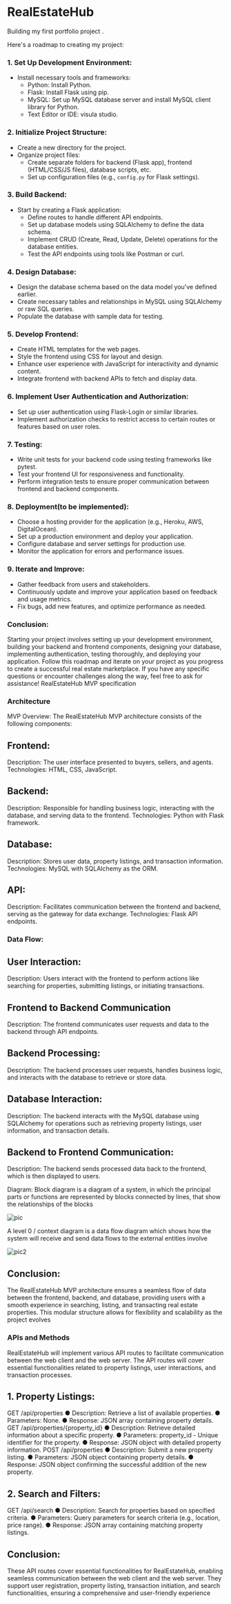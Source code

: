 # RealEstateHub
Building my first portfolio project .

Here's a roadmap to creating my project:

### 1. Set Up Development Environment:

- Install necessary tools and frameworks:
  - Python: Install Python.
  - Flask: Install Flask using pip.
  - MySQL: Set up MySQL database server and install MySQL client library for Python.
  - Text Editor or IDE: visula studio.

### 2. Initialize Project Structure:

- Create a new directory for the project.
- Organize project files:
  - Create separate folders for backend (Flask app), frontend (HTML/CSS/JS files), database scripts, etc.
  - Set up configuration files (e.g., `config.py` for Flask settings).

### 3. Build Backend:

- Start by creating a Flask application:
  - Define routes to handle different API endpoints.
  - Set up database models using SQLAlchemy to define the data schema.
  - Implement CRUD (Create, Read, Update, Delete) operations for the database entities.
  - Test the API endpoints using tools like Postman or curl.

### 4. Design Database:

- Design the database schema based on the data model you've defined earlier.
- Create necessary tables and relationships in MySQL using SQLAlchemy or raw SQL queries.
- Populate the database with sample data for testing.

### 5. Develop Frontend:

- Create HTML templates for the web pages.
- Style the frontend using CSS for layout and design.
- Enhance user experience with JavaScript for interactivity and dynamic content.
- Integrate frontend with backend APIs to fetch and display data.

### 6. Implement User Authentication and Authorization:

- Set up user authentication using Flask-Login or similar libraries.
- Implement authorization checks to restrict access to certain routes or features based on user roles.

### 7. Testing:

- Write unit tests for your backend code using testing frameworks like pytest.
- Test your frontend UI for responsiveness and functionality.
- Perform integration tests to ensure proper communication between frontend and backend components.

### 8. Deployment(to be implemented):

- Choose a hosting provider for the application (e.g., Heroku, AWS, DigitalOcean).
- Set up a production environment and deploy your application.
- Configure database and server settings for production use.
- Monitor the application for errors and performance issues.

### 9. Iterate and Improve:

- Gather feedback from users and stakeholders.
- Continuously update and improve your application based on feedback and usage metrics.
- Fix bugs, add new features, and optimize performance as needed.

### Conclusion:

Starting your project involves setting up your development environment, building your backend and frontend components,
designing your database, implementing authentication, testing thoroughly, and deploying your application. 
Follow this roadmap and iterate on your project as you progress to create a successful real estate marketplace. 
If you have any specific questions or encounter challenges along the way, feel free to ask for assistance!
RealEstateHub MVP specification

### Architecture
MVP Overview:
The RealEstateHub MVP architecture consists of the following components:

## Frontend:
Description: The user interface presented to buyers, sellers, and agents.
Technologies: HTML, CSS, JavaScript.
## Backend:
Description: Responsible for handling business logic, interacting with the database, and serving data to the frontend.
Technologies: Python with Flask framework.
## Database:
Description: Stores user data, property listings, and transaction information.
Technologies: MySQL with SQLAlchemy as the ORM.
## API:
Description: Facilitates communication between the frontend and backend, serving as the gateway for data exchange.
Technologies: Flask API endpoints.

### Data Flow:
## User Interaction:
Description: Users interact with the frontend to perform actions like searching for properties, submitting listings, or initiating transactions.

## Frontend to Backend Communication
Description: The frontend communicates user requests and data to the backend through API endpoints.

## Backend Processing:
Description: The backend processes user requests, handles business logic, and interacts with the database to retrieve or store data.

## Database Interaction:
Description: The backend interacts with the MySQL database using SQLAlchemy for operations such as retrieving property listings, user information, and 
transaction details.

## Backend to Frontend Communication:
Description: The backend sends processed data back to the frontend, which is then displayed to users.

Diagram:
Block diagram is a diagram of a system, in which the principal parts or functions are represented by blocks connected by lines, that show the relationships of the blocks

![pic](https://github.com/phoenix27522/RealEstateHub/assets/109696162/35517a15-5ab4-4b7b-b315-39cc6edfd5ac)

A level 0 / context diagram is a data flow diagram which shows how the system will receive and send data flows to the external entities involve

![pic2](https://github.com/phoenix27522/RealEstateHub/assets/109696162/4aa3f2bf-0e4f-4cc8-b427-74b169c39adf)

## Conclusion:
The RealEstateHub MVP architecture ensures a seamless flow of data between the frontend, backend, and database, providing users with a smooth experience in searching, listing, and transacting real estate properties. This modular structure allows for flexibility and scalability as the project evolves

### APIs and Methods
RealEstateHub will implement various API routes to facilitate communication between the web client and the web server. The API routes will cover essential functionalities related to property listings, user interactions, and transaction processes.
## 1. Property Listings:
GET /api/properties
  ●	Description: Retrieve a list of available properties.
  ●	Parameters: None.
  ●	Response: JSON array containing property details.
GET /api/properties/{property_id}
  ●	Description: Retrieve detailed information about a specific        property.
  ●	Parameters: property_id - Unique identifier for the property.
  ●	Response: JSON object with detailed property information.
POST /api/properties
  ●	Description: Submit a new property listing.
  ●	Parameters: JSON object containing property details.
  ●	Response: JSON object confirming the successful addition of        the new property.
## 2. Search and Filters:
GET /api/search
  ●	Description: Search for properties based on specified criteria.
  ●	Parameters: Query parameters for search criteria (e.g.,            location, price range).
  ●	Response: JSON array containing matching property listings.

## Conclusion:
These API routes cover essential functionalities for RealEstateHub, enabling seamless communication between the web client and the web server. They support user registration, property listing, transaction initiation, and search functionalities, ensuring a comprehensive and user-friendly experience

